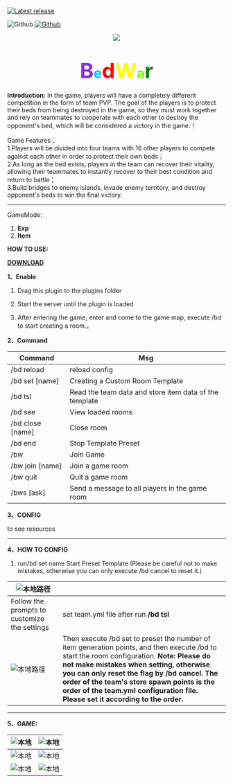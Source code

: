 <a href="https://github.com/Sobadfish/BedWar/releases/latest" alt="Latest release">
    <img src="https://img.shields.io/github/v/release/Sobadfish/BedWar?include_prereleases" alt="Latest release">
</a>

![Github](https://img.shields.io/badge/English-100%25-brightgreen)
[![Github](https://img.shields.io/badge/简体中文-100%25-brightgreen)](https://github.com/SoBadFish/BedWar/blob/master/README_CHS.md)
<div align="center">
    <img src="./img/bed.png"/>
</div>


# <div align="center"><font size=12 color='BlueViolet'>B</font><font size = 6 color="DeepSkyBlue">e</font><font size=12 color='Red'>d</font><font size=12 color='Yellow'>W</font><font size = 6 color="Chartreuse">a</font><font size=12 color='Green'>r</font>

**Introduction:**
In the game, players will have a completely different competition in the form of team PVP. The goal of the players is to protect their beds from being destroyed in the game, so they must work together and rely on teammates to cooperate with each other to destroy the opponent's bed, which will be considered a victory in the game.！

Game Features：  
1.Players will be divided into four teams with 16 other players to compete against each other in order to protect their own beds；   
2.As long as the bed exists, players in the team can recover their vitality, allowing their teammates to instantly recover to their best condition and return to battle；   
3.Build bridges to enemy islands, invade enemy territory, and destroy opponent's beds to win the final victory.

------

GameMode:  
 1. **Exp**  
 2. **Item**  

**HOW TO USE:**  

**[DOWNLOAD](https://motci.cn/view/SoBadFish/job/BedWar/)**

**1、Enable**

1. Drag this plugin to the plugins folder
2. Start the server until the plugin is loaded


3. After entering the game, enter and come to the game map, execute /bd to start creating a room.。



**2、Command**

|Command               | Msg                             |
| ------------------- | -------------------------------- |
| /bd reload          | reload config                 |
| /bd set [name]      | Creating a Custom Room Template           |
| /bd tsl             | Read the team data and store item data of the template |
| /bd see             | View loaded rooms                   |
| /bd close [name]    | Close room                         |
| /bd end             | Stop Template Preset                     |
| /bw                 | Join Game                      |
| /bw join [name]     | Join a game room                     |
| /bw quit            | Quit a game room                     |
| /bws [ask] | Send a message to all players in the game room           |

**3、CONFIG**

to see resources

------

**4、HOW TO CONFIG**

1. run/bd set name Start Preset Template (Please be careful not to make mistakes, otherwise you can only execute /bd cancel to reset it.)

| ![本地路径](./img/5.png) |                                                                                                        |
|----------------------|----------------------------------------------------------------------------------------------------------------------------|
| Follow the prompts to customize the settings         | set team.yml file after run **/bd tsl**                                                                           |
| ![本地路径](./img/6.png) |Then execute /bd set to preset the number of item generation points, and then execute /bd to start the room configuration.  **Note: Please do not make mistakes when setting, otherwise you can only reset the flag by /bd cancel. The order of the team's store spawn points is the order of the team.yml configuration file. Please set it according to the order.** |



------

**5、GAME:**

| ![本地](./img/7.jpg)   | ![本地](./img/8.jpg)   |
|----------------------|----------------------|
| ![本地](./img/9.jpg)   | ![本地](./img/10.jpg)  |
| ![本地](./img/11.jpeg) | ![本地](./img/12.jpeg) |



